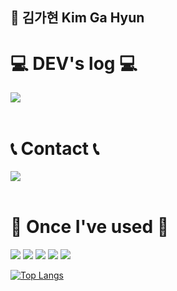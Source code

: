 ## 👋 김가현 Kim Ga Hyun

# 💻 DEV's log 💻
<div style="display:flex; flex-direction:row;">
    <a href="https://mcrkgus.tistory.com">
        <img src="https://img.shields.io/badge/Tistory-000000?style=for-the-badge&logo=Tistory&logoColor=white"> 
    </a>
</div><br>


# 📞 Contact 📞
<div style="display:flex; flex-direction:row;">
    <a href="mailto:mcrkgus12@gmail.com">
        <img src="https://img.shields.io/badge/Gmail-EA4335?style=for-the-badge&logo=Gmail&logoColor=white"> 
    </a>
</div><br>


# 🔨 Once I've used 🔨
<img src="https://img.shields.io/badge/Swift-F05138?style=flat&logo=Swift&logoColor=white"/> <img src="https://img.shields.io/badge/Flutter-02569B?style=flat&logo=Flutter&logoColor=white"/> <img src="https://img.shields.io/badge/Python-3776AB?style=flat&logo=Python&logoColor=white"/> <img src="https://img.shields.io/badge/MySQL-4479A1?style=flat&logo=MySQL&logoColor=white"/> <img src="https://img.shields.io/badge/C-A8B9CC?style=flat&logo=C&logoColor=black"/>

[![Top Langs](https://github-readme-stats.vercel.app/api/top-langs/?username=mcrkgus&layout=compact)](https://github.com/mcrkgus/github-readme-stats)
